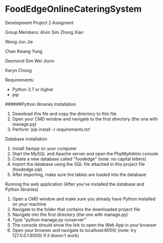# FoodEdgeOnlineCateringSystem
Development Project 2 Assigment

Group Members:
Alvin Sim Zhong Xian

Wong Jun Jie

Chan Kwang Yung

Desmond Sim Wei Jiunn

Karyn Chong


Requirements:
- Python 3.7 or higher
- pip

######Python libraries Installation
1. Download this file and copy the directory to this file
2. Open your CMD window and navigate to the first directory (the one with manage.py)
3. Perform 'pip install -r requirements.txt'

Database installation
1. Install Xampp on your computer
2. Start the MySQL and Apache server and open the PhpMyAdmin console
3. Create a new database called "foodedge" (note: no capital letters)
4. Import the database using the SQL file attached in this project file (foodedge.sql)
5. After importing, make sure the tables are loaded into the database


Running the web application (After you've installed the database and Python libraries)

1. Open a CMD window and make sure you already have Python installed on your machine
2. Navigate to the folder that contains the downloaded project file
3. Navigate into the first directory (the one with manage.py)
4. Type "python manage.py runserver"
5. The console should show the link to open the Web App in your browser
6. Open your browser and navigate to localhost:8000/ (note: try 127.0.0.1:8000/ if it doesn't work)
